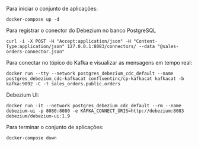 Para iniciar o conjunto de aplicações:

```
docker-compose up -d
```

Para registrar o conector do Debezium no banco PostgreSQL

```
curl -i -X POST -H "Accept:application/json" -H "Content-Type:application/json" 127.0.0.1:8083/connectors/ --data "@sales-orders-connector.json"
```

Para conectar no tópico do Kafka e visualizar as mensagens em tempo real:

```
docker run --tty --network postgres_debezium_cdc_default --name postgres_debezium_cdc-kafkacat confluentinc/cp-kafkacat kafkacat -b kafka:9092 -C -t sales_orders.public.orders
```

Debezium UI:

```
docker run -it --network postgres_debezium_cdc_default --rm --name debezium-ui -p 8080:8080 -e KAFKA_CONNECT_URIS=http://debezium:8083 debezium/debezium-ui:1.9
```


Para terminar o conjunto de aplicações:

```
docker-compose down
```
